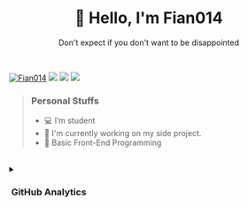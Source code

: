 
<h1 align="center">👋 Hello, I'm Fian014</h1>
<p align="center">Don't expect if you don't want to be disappointed</p> <br />

 
[![Fian014](https://i.pinimg.com/originals/98/28/6a/98286a2243ada070aef5a6925dd3bc54.gif "Fian014")](https://fian014.site)
![](https://komarev.com/ghpvc/?username=FianEunoia&style=for-the-badge&color=blueviolet)
[<img src="https://img.shields.io/badge/instagram-%23E4405F.svg?&style=for-the-badge&logo=instagram&logoColor=white">](https://instagram.com/fiannn14_)
[<img src="https://img.shields.io/badge/twitter-1DA1F2.svg?&style=for-the-badge&logo=twitter&logoColor=white">](https://twitter.com/fiannnn14)

> <h3>Personal Stuffs</h3>
>
> - 💻 I’m student
> - 🌱 I'm currently working on my side project.
> - 📓 Basic Front-End Programming 

<br />

<details>
  <summary><h3>&nbsp;GitHub Analytics</h3></summary>
  <br />
  
  ![Fian014 GitHub stats](https://github-readme-stats.vercel.app/api?username=FianEunoia&show_icons=true&theme=tokyonight) <br />
  [![Fian014 Top Languages](https://github-readme-stats.vercel.app/api/top-langs?username=fianeunoia&layout=compact&theme=tokyonight)](https://github-readme-stats.vercel.app)
</details>

<!-- - Primary Language(s): &nbsp;

  ![JavaScript](https://img.shields.io/badge/JavaScript-323330?style=for-the-badge&logo=javascript&logoColor=F7DF1E)
  ![CSS](https://img.shields.io/badge/CSS3-1572B6?style=for-the-badge&logo=css3&logoColor=white)
  ![HTML](https://img.shields.io/badge/HTML5-E34F26?style=for-the-badge&logo=html5&logoColor=white)
- Frameworks: &nbsp; [-] -->

 <!-- ![React](https://img.shields.io/badge/React-61DAFB?style=for-the-badge&logo=React&logoColor=black)
  ![Tailwind](https://img.shields.io/badge/Tailwind-06B6D4?style=for-the-badge&logo=tailwindcss&logoColor=white) -->
<!-- 
### 📎 &nbsp;GitHub Analytics
---

![Fian014 GitHub stats](https://github-readme-stats.vercel.app/api?username=FianEunoia&show_icons=true&theme=tokyonight)

 ![Banner](https://i.pinimg.com/originals/98/28/6a/98286a2243ada070aef5a6925dd3bc54.gif) <br />

[![Fian014 Top Languages](https://github-readme-stats.vercel.app/api/top-langs?username=fianeunoia&layout=compact&theme=tokyonight)](https://github-readme-stats.vercel.app)
 -->
